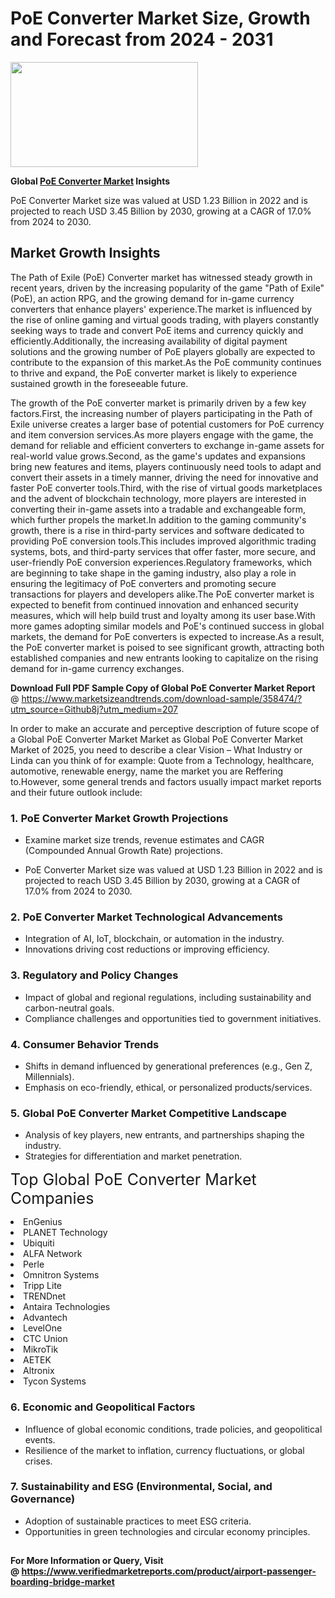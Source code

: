 <H1>PoE Converter Market Size, Growth and Forecast from 2024 - 2031</H1><img class="aligncenter size-medium wp-image-584254" src="https://thirdeyenews.in/wp-content/uploads/2024/09/Global-Market-Research-300x168.jpeg" alt="" width="300" height="168" /><p><strong>Global&nbsp;<a href="https://www.marketsizeandtrends.com/download-sample/358474/?utm_source=Github8j?utm_medium=207">PoE Converter Market</a> Insights</strong></p><p>PoE Converter Market size was valued at USD 1.23 Billion in 2022 and is projected to reach USD 3.45 Billion by 2030, growing at a CAGR of 17.0% from 2024 to 2030.</p><p><h2>Market Growth Insights</h2> <p>The Path of Exile (PoE) Converter market has witnessed steady growth in recent years, driven by the increasing popularity of the game "Path of Exile" (PoE), an action RPG, and the growing demand for in-game currency converters that enhance players' experience.The market is influenced by the rise of online gaming and virtual goods trading, with players constantly seeking ways to trade and convert PoE items and currency quickly and efficiently.Additionally, the increasing availability of digital payment solutions and the growing number of PoE players globally are expected to contribute to the expansion of this market.As the PoE community continues to thrive and expand, the PoE converter market is likely to experience sustained growth in the foreseeable future.</p> <p>The growth of the PoE converter market is primarily driven by a few key factors.First, the increasing number of players participating in the Path of Exile universe creates a larger base of potential customers for PoE currency and item conversion services.As more players engage with the game, the demand for reliable and efficient converters to exchange in-game assets for real-world value grows.Second, as the game's updates and expansions bring new features and items, players continuously need tools to adapt and convert their assets in a timely manner, driving the need for innovative and faster PoE converter tools.Third, with the rise of virtual goods marketplaces and the advent of blockchain technology, more players are interested in converting their in-game assets into a tradable and exchangeable form, which further propels the market.In addition to the gaming community's growth, there is a rise in third-party services and software dedicated to providing PoE conversion tools.This includes improved algorithmic trading systems, bots, and third-party services that offer faster, more secure, and user-friendly PoE conversion experiences.Regulatory frameworks, which are beginning to take shape in the gaming industry, also play a role in ensuring the legitimacy of PoE converters and promoting secure transactions for players and developers alike.The PoE converter market is expected to benefit from continued innovation and enhanced security measures, which will help build trust and loyalty among its user base.With more games adopting similar models and PoE's continued success in global markets, the demand for PoE converters is expected to increase.As a result, the PoE converter market is poised to see significant growth, attracting both established companies and new entrants looking to capitalize on the rising demand for in-game currency exchanges.<p><span class=""><strong>Download Full PDF Sample Copy of Global PoE Converter Market Report</strong> @ <a href="https://www.marketsizeandtrends.com/download-sample/358474/?utm_source=Github8j?utm_medium=207" target="_blank">https://www.marketsizeandtrends.com/download-sample/358474/?utm_source=Github8j?utm_medium=207</a></span></p><p>In order to make an accurate and perceptive description of future scope of a Global&nbsp;PoE Converter Market Market as Global&nbsp;PoE Converter Market Market of 2025, you need to describe a clear Vision &ndash; What Industry or Linda can you think of for example: Quote from a Technology, healthcare, automotive, renewable energy, name the market you are Reffering to.However, some general trends and factors usually impact market reports and their future outlook include:</p><h3>1.&nbsp;<strong>PoE Converter Market Growth Projections</strong></h3><ul><li>Examine market size trends, revenue estimates and CAGR (Compounded Annual Growth Rate) projections.</li><li><p>PoE Converter Market size was valued at USD 1.23 Billion in 2022 and is projected to reach USD 3.45 Billion by 2030, growing at a CAGR of 17.0% from 2024 to 2030.</p></li></ul><h3>2.&nbsp;<strong>PoE Converter Market Technological Advancements</strong></h3><ul><li>Integration of AI, IoT, blockchain, or automation in the industry.</li><li>Innovations driving cost reductions or improving efficiency.</li></ul><h3>3.&nbsp;<strong>Regulatory and Policy Changes</strong></h3><ul><li>Impact of global and regional regulations, including sustainability and carbon-neutral goals.</li><li>Compliance challenges and opportunities tied to government initiatives.</li></ul><h3>4.&nbsp;<strong>Consumer Behavior Trends</strong></h3><ul><li>Shifts in demand influenced by generational preferences (e.g., Gen Z, Millennials).</li><li>Emphasis on eco-friendly, ethical, or personalized products/services.</li></ul><h3>5.&nbsp;<strong>Global PoE Converter Market Competitive Landscape</strong></h3><ul><li>Analysis of key players, new entrants, and partnerships shaping the industry.</li><li>Strategies for differentiation and market penetration.</li></ul><p data-pm-slice="1 1 []"><span style="color: inherit; font-family: inherit; font-size: 25px;">Top Global PoE Converter Market Companies</span></p><div class="" data-test-id=""><p><li>EnGenius</li><li> PLANET Technology</li><li> Ubiquiti</li><li> ALFA Network</li><li> Perle</li><li> Omnitron Systems</li><li> Tripp Lite</li><li> TRENDnet</li><li> Antaira Technologies</li><li> Advantech</li><li> LevelOne</li><li> CTC Union</li><li> MikroTik</li><li> AETEK</li><li> Altronix</li><li> Tycon Systems</li></p></div><h3>6.&nbsp;<strong>Economic and Geopolitical Factors</strong></h3><ul><li>Influence of global economic conditions, trade policies, and geopolitical events.</li><li>Resilience of the market to inflation, currency fluctuations, or global crises.</li></ul><h3>7.&nbsp;<strong>Sustainability and ESG (Environmental, Social, and Governance)</strong></h3><ul><li>Adoption of sustainable practices to meet ESG criteria.</li><li>Opportunities in green technologies and circular economy principles.</li></ul><h2><strong style="font-size: 14px;">For More Information or Query, Visit @&nbsp;</strong><a style="background-color: #ffffff; font-size: 14px;" href="https://www.marketsizeandtrends.com/report/poe-converter-market/" target="_blank">https://www.verifiedmarketreports.com/product/airport-passenger-boarding-bridge-market</a></h2>